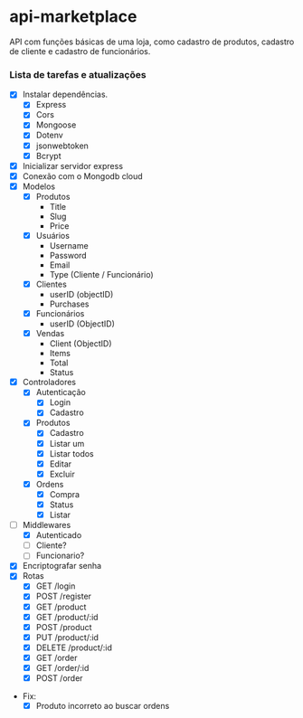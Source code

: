 # api-marketplace

API com funções básicas de uma loja, como cadastro de produtos, cadastro de cliente e cadastro de funcionários.

### Lista de tarefas e atualizações

- [x] Instalar dependências.
  - [x] Express
  - [x] Cors
  - [x] Mongoose
  - [x] Dotenv
  - [x] jsonwebtoken
  - [x] Bcrypt
- [x] Inicializar servidor express
- [x] Conexão com o Mongodb cloud
- [x] Modelos
  - [x] Produtos
    - Title
    - Slug
    - Price
  - [x] Usuários
    - Username
    - Password
    - Email
    - Type (Cliente / Funcionário)
  - [x] Clientes
    - userID (objectID)
    - Purchases
  - [x] Funcionários
    - userID (ObjectID)
  - [x] Vendas
    - Client (ObjectID)
    - Items
    - Total
    - Status
- [x] Controladores
  - [x] Autenticação
    - [x] Login
    - [x] Cadastro
  - [x] Produtos
    - [x] Cadastro
    - [x] Listar um
    - [x] Listar todos
    - [x] Editar
    - [x] Excluir
  - [x] Ordens
    - [x] Compra
    - [x] Status
    - [x] Listar
- [ ] Middlewares
  - [x] Autenticado
  - [ ] Cliente?
  - [ ] Funcionario?
- [x] Encriptografar senha
- [x] Rotas
  - [x] GET /login
  - [x] POST /register
  - [x] GET /product
  - [x] GET /product/:id
  - [x] POST /product
  - [x] PUT /product/:id
  - [x] DELETE /product/:id
  - [x] GET /order
  - [x] GET /order/:id
  - [x] POST /order
- Fix:
  - [x] Produto incorreto ao buscar ordens